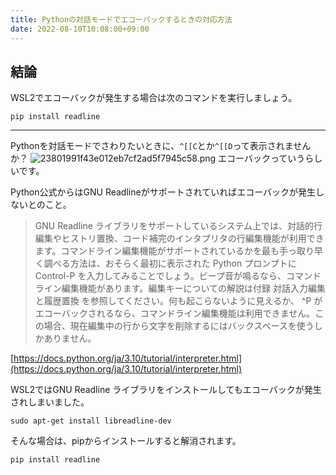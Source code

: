 ```yaml
---
title: Pythonの対話モードでエコーバックするときの対応方法
date: 2022-08-10T10:08:00+09:00
---
```


## 結論

WSL2でエコーバックが発生する場合は次のコマンドを実行しましょう。
```
pip install readline
```

---

Pythonを対話モードでさわりたいときに、`^[[C`とか`^[[D`って表示されませんか？
![23801991f43e012eb7cf2ad5f7945c58.png](https://i.gyazo.com/23801991f43e012eb7cf2ad5f7945c58.png)
エコーバックっていうらしいです。

Python公式からはGNU Readlineがサポートされていればエコーバックが発生しないとのこと。
> GNU Readline ライブラリをサポートしているシステム上では、対話的行編集やヒストリ置換、コード補完のインタプリタの行編集機能が利用できます。コマンドライン編集機能がサポートされているかを最も手っ取り早く調べる方法は、おそらく最初に表示された Python プロンプトに Control-P を入力してみることでしょう。ビープ音が鳴るなら、コマンドライン編集機能があります。編集キーについての解説は付録 対話入力編集と履歴置換 を参照してください。何も起こらないように見えるか、 ^P がエコーバックされるなら、コマンドライン編集機能は利用できません。この場合、現在編集中の行から文字を削除するにはバックスペースを使うしかありません。

[https://docs.python.org/ja/3.10/tutorial/interpreter.html](https://docs.python.org/ja/3.10/tutorial/interpreter.html)

WSL2ではGNU Readline ライブラリをインストールしてもエコーバックが発生されしまいました。
```
sudo apt-get install libreadline-dev
```

そんな場合は、pipからインストールすると解消されます。
```
pip install readline
```
